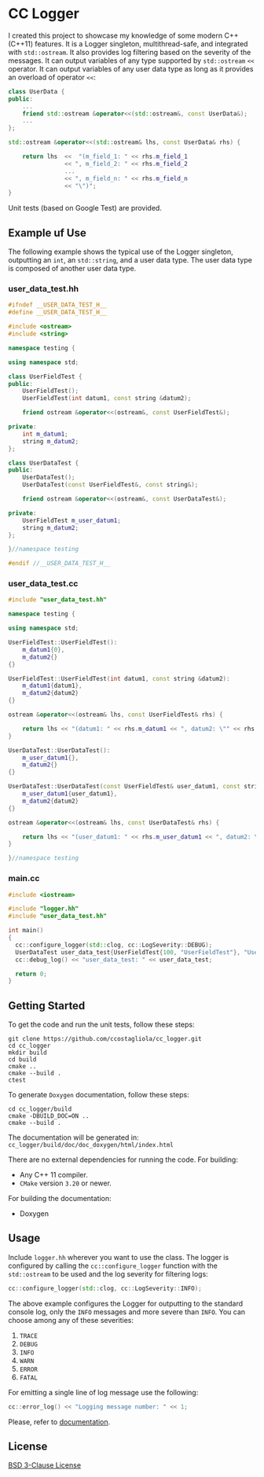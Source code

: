 # CC Logger

I created this project to showcase my knowledge of some modern C++ (C++11) features. It is a Logger singleton, multithread-safe, and integrated with `std::ostream`. It also provides log filtering based on the severity of the messages. It can output variables of any type supported by `std::ostream` `<<` operator. It can output variables of any user data type as long as it provides an overload of operator `<<`:
```c++
class UserData {
public:
    ...
    friend std::ostream &operator<<(std::ostream&, const UserData&);
    ...
};

std::ostream &operator<<(std::ostream& lhs, const UserData& rhs) {

    return lhs  <<  "(m_field_1: " << rhs.m_field_1
                << ", m_field_2: " << rhs.m_field_2
                ...
                << ", m_field_n: " << rhs.m_field_n
                << "\")";
}
```

Unit tests (based on Google Test) are provided.

## Example uf Use

The following example shows the typical use of the Logger singleton, outputting an `int`, an `std::string`, and a user data type. The user data type is composed of another user data type.

### user_data_test.hh

```c++
#ifndef __USER_DATA_TEST_H__
#define __USER_DATA_TEST_H__

#include <ostream>
#include <string>

namespace testing {

using namespace std;

class UserFieldTest {
public:
    UserFieldTest();
    UserFieldTest(int datum1, const string &datum2);

    friend ostream &operator<<(ostream&, const UserFieldTest&);

private:
    int m_datum1;
    string m_datum2;
};

class UserDataTest {
public:
    UserDataTest();
    UserDataTest(const UserFieldTest&, const string&);

    friend ostream &operator<<(ostream&, const UserDataTest&);

private:
    UserFieldTest m_user_datum1;
    string m_datum2;
};

}//namespace testing

#endif //__USER_DATA_TEST_H__
```

### user_data_test.cc

```c++
#include "user_data_test.hh"

namespace testing {

using namespace std;

UserFieldTest::UserFieldTest():
    m_datum1{0},
    m_datum2{}
{}

UserFieldTest::UserFieldTest(int datum1, const string &datum2):
    m_datum1{datum1},
    m_datum2{datum2}
{}

ostream &operator<<(ostream& lhs, const UserFieldTest& rhs) {

    return lhs << "(datum1: " << rhs.m_datum1 << ", datum2: \"" << rhs.m_datum2 << "\")";
}

UserDataTest::UserDataTest():
    m_user_datum1{},
    m_datum2{}
{}

UserDataTest::UserDataTest(const UserFieldTest& user_datum1, const string& datum2):
    m_user_datum1{user_datum1},
    m_datum2{datum2}
{}

ostream &operator<<(ostream& lhs, const UserDataTest& rhs) {

    return lhs << "(user_datum1: " << rhs.m_user_datum1 << ", datum2: \"" << rhs.m_datum2 << "\")";
}

}//namespace testing
```

### main.cc

```c++
#include <iostream>

#include "logger.hh"
#include "user_data_test.hh"

int main()
{
  cc::configure_logger(std::clog, cc::LogSeverity::DEBUG);
  UserDataTest user_data_test{UserFieldTest{100, "UserFieldTest"}, "UserDataTest"};
  cc::debug_log() << "user_data_test: " << user_data_test;

  return 0;
}
```

## Getting Started

To get the code and run the unit tests, follow these steps:
```
git clone https://github.com/ccostagliola/cc_logger.git
cd cc_logger
mkdir build
cd build
cmake ..
cmake --build .
ctest
```

To generate `Doxygen` documentation, follow these steps:
```
cd cc_logger/build
cmake -DBUILD_DOC=ON ..
cmake --build .
```

The documentation will be generated in:
`cc_logger/build/doc/doc_doxygen/html/index.html`

There are no external dependencies for running the code. For building:
* Any C++ 11 compiler.
* `CMake` version `3.20` or newer.

For building the documentation:
* Doxygen

## Usage

Include `logger.hh` wherever you want to use the class. The logger is configured
by calling the `cc::configure_logger` function with the `std::ostream` to be used and the log severity for filtering logs:
```c++
cc::configure_logger(std::clog, cc::LogSeverity::INFO);
```

The above example configures the Logger for outputting to the standard console log, only the `INFO` messages and more severe than `INFO`. You can choose among any of these severities:
1. `TRACE`
2. `DEBUG`
3. `INFO`
4. `WARN`
5. `ERROR`
6. `FATAL`

For emitting a single line of log message use the following:
```c++
cc::error_log() << "Logging message number: " << 1;
```

Please, refer to [documentation](https://codedocs.xyz/ccostagliola/cc_logger/).

## License

[BSD 3-Clause License](https://opensource.org/license/bsd-3-clause/)

